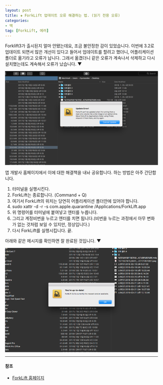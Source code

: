 ```yaml
---  
layout: post  
title: ✚ ForkLift 업데이트 오류 해결하는 법. (읽기 전용 오류)
categories:
- 맥
tag: [ForkLift, 에러]
---  
```

Forklift3가 출시된지 얼마 안됐는데요, 조금 불안정한 감이 있었습니다. 이번에 3.2로 업데이트 되면서 많은 개선이 있다고 들어서 업데이트를 할려고 했더니, 어플리케이션 폴더로 옮기라고 오류가 납니다. 그래서 옮겼더니 같은 오류가 계속나서 삭제하고 다시 설치했는데도 계속해서 오류가 났습니다. ▼
<div class="markdown-image">
<img src="/assets/article_images/2018-03-21-forklift/1.png" alt="" align="middle"/></div>

앱 개발사 홈페이지에서 이에 대한 해결책을 내놔 공유합니다. 하는 방법은 아주 간단합니다.
1. 터미널을 실행시킨다.
2. ForkLift는 종료합니다. (Command + Q)
3. 여기서 ForkLift의 위치는 당연히 어플리케이션 폴더안에 있어야 합니다.
4. sudo xattr -d -r -s com.apple.quarantine /Applications/ForkLift.app
5. 위 명령어를 터미널에 붙여넣고 엔터를 누릅니다.
6. 그리고 계정비번을 누르고 엔터를 치면 됩니다.(비번을 누르는 과정에서 아무 변화가 없는 것처럼 보일 수 있지만, 정상입니다.)
7. 다시 ForkLift를 실행시킵니다. 끝.

아래와 같은 메시지를 확인하면 잘 완료된 것입니다. ▼
<div class="markdown-image">
<img src="/assets/article_images/2018-03-21-forklift/2.png" alt="" align="middle"/></div>

---
#### 참조
* [ForkLift 홈페이지](https://www.binarynights.com)
